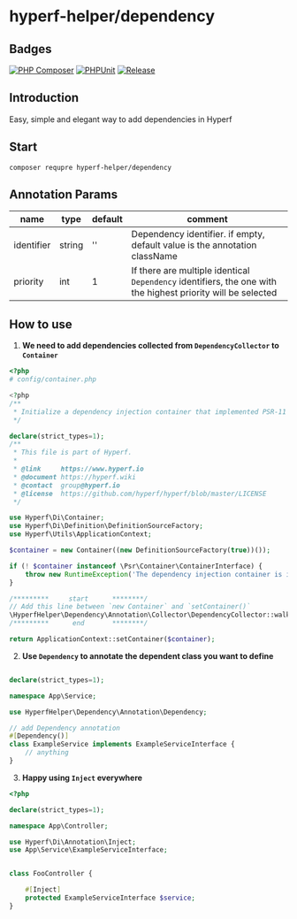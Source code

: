 # hyperf-helper/dependency
## Badges
[![PHP Composer](https://github.com/lazychanger/hyperf-helper-dependency/actions/workflows/php.yml/badge.svg)](https://github.com/lazychanger/hyperf-helper-dependency/actions/workflows/php.yml)
[![PHPUnit](https://github.com/lazychanger/hyperf-helper-dependency/actions/workflows/test.yml/badge.svg)](https://github.com/lazychanger/hyperf-helper-dependency/actions/workflows/test.yml)
[![Release](https://github.com/lazychanger/hyperf-helper-dependency/actions/workflows/release.yml/badge.svg)](https://github.com/lazychanger/hyperf-helper-dependency/actions/workflows/release.yml)
## Introduction
Easy, simple and elegant way to add dependencies in Hyperf

## Start

```
composer requpre hyperf-helper/dependency
```

## Annotation Params

| name       | type                 | default | comment                                                                                                      |
|------------|----------------------|---------|--------------------------------------------------------------------------------------------------------------|
| identifier | string<class-string> | ''      | Dependency identifier. if empty, default value is the annotation className                                   |
| priority   | int                  | 1       | If there are multiple identical `Dependency` identifiers, the one with the highest priority will be selected |

## How to use

1. **We need to add dependencies collected from `DependencyCollector` to `Container`**

```php
<?php
# config/container.php

<?php
/**
 * Initialize a dependency injection container that implemented PSR-11 and return the container.
 */

declare(strict_types=1);
/**
 * This file is part of Hyperf.
 *
 * @link     https://www.hyperf.io
 * @document https://hyperf.wiki
 * @contact  group@hyperf.io
 * @license  https://github.com/hyperf/hyperf/blob/master/LICENSE
 */

use Hyperf\Di\Container;
use Hyperf\Di\Definition\DefinitionSourceFactory;
use Hyperf\Utils\ApplicationContext;

$container = new Container((new DefinitionSourceFactory(true))());

if (! $container instanceof \Psr\Container\ContainerInterface) {
    throw new RuntimeException('The dependency injection container is invalid.');
}

/*********     start      ********/
// Add this line between `new Container` and `setContainer()`
\HyperfHelper\Dependency\Annotation\Collector\DependencyCollector::walk([$container, 'define']);
/*********      end       ********/

return ApplicationContext::setContainer($container);

```

2. **Use `Dependency` to annotate the dependent class you want to define**

```php

declare(strict_types=1);

namespace App\Service;

use HyperfHelper\Dependency\Annotation\Dependency;

// add Dependency annotation
#[Dependency()]
class ExampleService implements ExampleServiceInterface {
    // anything
}

```

3. **Happy using `Inject` everywhere**

```php
<?php

declare(strict_types=1);

namespace App\Controller;

use Hyperf\Di\Annotation\Inject;
use App\Service\ExampleServiceInterface;


class FooController {

    #[Inject]
    protected ExampleServiceInterface $service;
}

```

